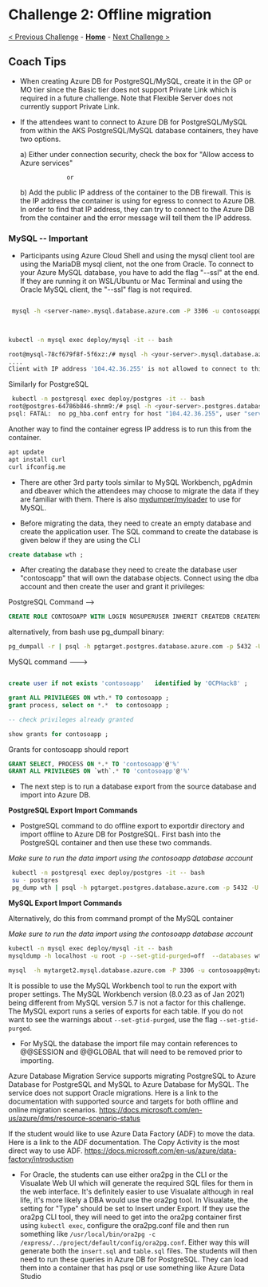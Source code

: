 # Challenge 2: Offline migration

[< Previous Challenge](./01-discovery.md) - **[Home](./README.md)** - [Next Challenge >](./03-offline-cutover-validation.md)

## Coach Tips

* When creating Azure DB for PostgreSQL/MySQL, create it in the GP or MO tier since the Basic tier does not support Private Link which is required in a future challenge. Note that Flexible Server does not currently support Private Link.

* If the attendees want to connect to Azure DB for PostgreSQL/MySQL from within the AKS PostgreSQL/MySQL database containers, they have two options.

     a)  Either under connection security, check the box for "Allow access to Azure services" 

                   or

    b) Add the public IP address of the container to the DB firewall.  This is the IP address the container is using for egress to connect to Azure DB. 
    In order to find that IP address, they can try to connect to the Azure DB from the container and the error message will tell them the IP address.  
    
### MySQL -- Important 
 
* Participants using Azure Cloud Shell and using the mysql client tool are using the MariaDB mysql client, not the one from Oracle.  To connect to your Azure MySQL database, you have to add the flag "--ssl" at the end. If they are running it on WSL/Ubuntu or Mac Terminal and using the Oracle MySQL client, the "--ssl" flag is not required.

```bash

 mysql -h <server-name>.mysql.database.azure.com -P 3306 -u contosoapp@<server-name> -pOCPHack8 --ssl            
 
 ```
 

```bash

kubectl -n mysql exec deploy/mysql -it -- bash

root@mysql-78cf679f8f-5f6xz:/# mysql -h <your-server>.mysql.database.azure.com -P 3306 -u <username>@<your-server> -p
....
Client with IP address '104.42.36.255' is not allowed to connect to this MySQL server.

```

Similarly for PostgreSQL

```bash
 kubectl -n postgresql exec deploy/postgres -it -- bash
root@postgres-64786b846-shnm9:/# psql -h <your-server>.postgres.database.azure.com -p 5432 -U <username>@<your-server> -d postgres
psql: FATAL:  no pg_hba.conf entry for host "104.42.36.255", user "serveradmin", database "postgres", SSL on

```

Another way to find the container egress IP address is to run this from the container.


```bash
apt update
apt install curl
curl ifconfig.me
```

* There are other 3rd party tools similar to MySQL Workbench, pgAdmin and dbeaver which the attendees may choose to migrate the data if they are familiar with them. There is also [mydumper/myloader](https://centminmod.com/mydumper.html) to use for MySQL.


* Before migrating the data, they need to create an empty database and create the application user. The SQL command to create the database is given below if they are using the CLI



```sql
create database wth ;
```

* After creating the database they need to create the database user "contosoapp" that will own the database objects. Connect using the dba account and then create the user and grant it privileges:

PostgreSQL Command -->

```sql
CREATE ROLE CONTOSOAPP WITH LOGIN NOSUPERUSER INHERIT CREATEDB CREATEROLE NOREPLICATION PASSWORD 'OCPHack8';
```

alternatively, from bash use pg_dumpall binary:

```sh
pg_dumpall -r | psql -h pgtarget.postgres.database.azure.com -p 5432 -U serveradmin@pgtarget postgres
```

MySQL command --->

```sql

create user if not exists 'contosoapp'   identified by 'OCPHack8' ;

grant ALL PRIVILEGES ON wth.* TO contosoapp ;
grant process, select on *.*  to contosoapp ;

-- check privileges already granted

show grants for contosoapp ;

```


Grants for contosoapp should report


```sql
GRANT SELECT, PROCESS ON *.* TO 'contosoapp'@'%'
GRANT ALL PRIVILEGES ON `wth`.* TO 'contosoapp'@'%'
```


* The next step is to run a database export from the source database and import into Azure DB. 

**PostgreSQL Export Import Commands**

* PostgreSQL command to do offline export to exportdir directory and import offline to Azure DB for PostgreSQL. First bash into the PostgreSQL container and then use these two commands.

*Make sure to run the data import using the contosoapp database account*

```bash
 kubectl -n postgresql exec deploy/postgres -it -- bash
 su - postgres
 pg_dump wth | psql -h pgtarget.postgres.database.azure.com -p 5432 -U contosoapp@pgtarget wth
```

**MySQL Export Import Commands**

 Alternatively, do this from command prompt of the MySQL container

*Make sure to run the data import using the contosoapp database account*


 ```bash
 kubectl -n mysql exec deploy/mysql -it -- bash
 mysqldump -h localhost -u root -p --set-gtid-purged=off  --databases wth >dump_data.sql
 
 mysql  -h mytarget2.mysql.database.azure.com -P 3306 -u contosoapp@mytarget2 -pOCPHack8  <dump_data.sql
 ```
 
 It is possible to use the MySQL Workbench tool to run the export with proper settings. The MySQL Workbench version (8.0.23 as of Jan 2021) being different from MySQL version 5.7 is not a factor for this challenge. The MySQL export runs a series of exports for each table. If you do not want to see the warnings about `--set-gtid-purged`, use the flag  `--set-gtid-purged`.
 
 * For MySQL the database the import file may contain references to @@SESSION and @@GLOBAL that will need to be removed prior to importing.

Azure Database Migration Service supports migrating PostgreSQL to Azure Database for PostgreSQL and MySQL to Azure Database for MySQL. The service does not support Oracle migrations. Here is a link to the documentation with supported source and targets for both offline and online migration scenarios.  https://docs.microsoft.com/en-us/azure/dms/resource-scenario-status 

 
If the student would like to use Azure Data Factory (ADF) to move the data. Here is a link to the ADF documentation. The Copy Activity is the most direct way to use ADF. https://docs.microsoft.com/en-us/azure/data-factory/introduction 


* For Oracle, the students can use either ora2pg in the CLI or the Visualate Web UI which will generate the required SQL files for them in the web interface. It's definitely easier to use Visualate although in real life, it's more likely a DBA would use the ora2pg tool. In Visualate, the setting for "Type" should be set to Insert under Export. If they use the ora2pg CLI tool, they will need to get into the ora2pg container first using `kubectl exec`, configure the ora2pg.conf file and then run something like `/usr/local/bin/ora2pg -c /express/../project/default/config/ora2pg.conf`. Either way this will generate both the `insert.sql` and `table.sql` files. The students will then need to run these queries in Azure DB for PostgreSQL. They can load them into a container that has psql or use something like Azure Data Studio


